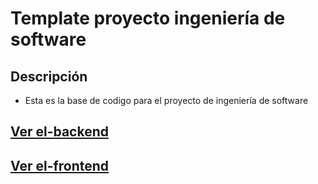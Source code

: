 # Template proyecto ingeniería de software

## Descripción

- Esta es la base de codigo para el proyecto de ingeniería de software

## [Ver el-backend](./backend/Backend.md)
## [Ver el-frontend](./frontend/Frontend.md)
